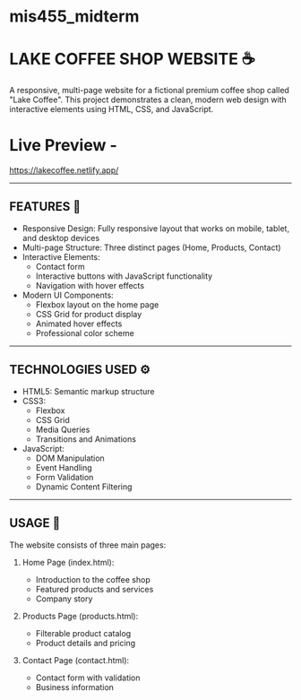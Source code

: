 # mis455_midterm

# LAKE COFFEE SHOP WEBSITE ☕

A responsive, multi-page website for a fictional premium coffee shop called "Lake Coffee". This project demonstrates a clean, modern web design with interactive elements using HTML, CSS, and JavaScript.

# Live Preview - 
https://lakecoffee.netlify.app/

-----------------
FEATURES 🐾
-----------------

* Responsive Design: Fully responsive layout that works on mobile, tablet, and desktop devices
* Multi-page Structure: Three distinct pages (Home, Products, Contact)
* Interactive Elements:
  - Contact form
  - Interactive buttons with JavaScript functionality
  - Navigation with hover effects
* Modern UI Components:
  - Flexbox layout on the home page
  - CSS Grid for product display
  - Animated hover effects
  - Professional color scheme

-----------------
TECHNOLOGIES USED ⚙
-----------------

* HTML5: Semantic markup structure
* CSS3: 
  - Flexbox
  - CSS Grid
  - Media Queries
  - Transitions and Animations
* JavaScript: 
  - DOM Manipulation
  - Event Handling
  - Form Validation
  - Dynamic Content Filtering


-----------------
USAGE 👤
-----------------

The website consists of three main pages:

1. Home Page (index.html): 
   - Introduction to the coffee shop
   - Featured products and services
   - Company story

2. Products Page (products.html):
   - Filterable product catalog
   - Product details and pricing

3. Contact Page (contact.html):
   - Contact form with validation
   - Business information
